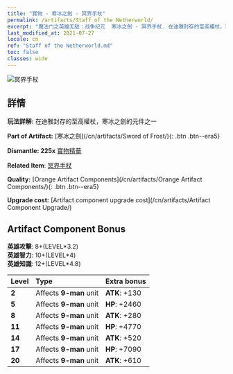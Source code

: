 ```yaml
---
title: "寶物 - 寒冰之劍 - 冥界手杖"
permalink: /artifacts/Staff of the Netherworld/
excerpt: "魔法门之英雄无敌：战争纪元  寒冰之劍 - 冥界手杖. 在迪雅封存的至高權杖，寒冰之劍的元件之一"
last_modified_at: 2021-07-27
locale: cn
ref: "Staff of the Netherworld.md"
toc: false
classes: wide
---
```


 ![冥界手杖](/images/t/artifact_40436.png)



## 詳情

 **玩法詳解:** 在迪雅封存的至高權杖，寒冰之劍的元件之一

 **Part of Artifact:** [寒冰之劍](/cn/artifacts/Sword of Frost/){: .btn .btn--era5}

 **Dismantle: 225x** [寶物精華](/cn/Items/con_905/)

 **Related Item**: [冥界手杖](/cn/Items/art_165/)

 **Quality:** [Orange Artifact Components](/cn/artifacts/Orange Artifact Components/){: .btn .btn--era5}

 **Upgrade cost:** [Artifact component upgrade cost](/cn/artifacts/Artifact Component Upgrade/)

## Artifact Component Bonus

  **英雄攻擊**: 8+(LEVEL\*3.2)<br/>**英雄智力**: 10+(LEVEL\*4)<br/>**英雄知識**: 12+(LEVEL\*4.8)

  |  Level  | Type |    Extra bonus  | 
  |:--------|:-----|:----------------| 
  | **2** | Affects **9-man** unit | **ATK**: +130 | 
  | **5** | Affects **9-man** unit | **HP**: +2460 | 
  | **8** | Affects **9-man** unit | **ATK**: +280 | 
  | **11** | Affects **9-man** unit | **HP**: +4770 | 
  | **14** | Affects **9-man** unit | **ATK**: +520 | 
  | **17** | Affects **9-man** unit | **HP**: +7090 | 
  | **20** | Affects **9-man** unit | **ATK**: +610 | 

